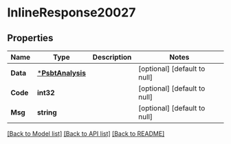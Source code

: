 # InlineResponse20027

## Properties
Name | Type | Description | Notes
------------ | ------------- | ------------- | -------------
**Data** | [***PsbtAnalysis**](PSBTAnalysis.md) |  | [optional] [default to null]
**Code** | **int32** |  | [optional] [default to null]
**Msg** | **string** |  | [optional] [default to null]

[[Back to Model list]](../README.md#documentation-for-models) [[Back to API list]](../README.md#documentation-for-api-endpoints) [[Back to README]](../README.md)

